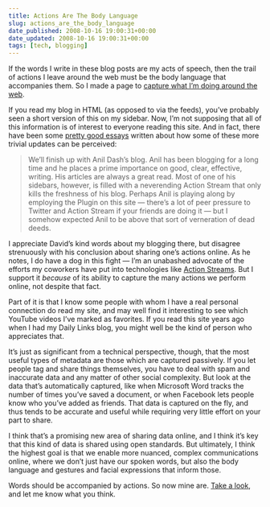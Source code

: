 ```yaml
---
title: Actions Are The Body Language
slug: actions_are_the_body_language
date_published: 2008-10-16 19:00:31+00:00
date_updated: 2008-10-16 19:00:31+00:00
tags: [tech, blogging]
---
```

If the words I write in these blog posts are my acts of speech, then the trail of actions I leave around the web must be the body language that accompanies them. So I made a page to [capture what I’m doing around the web](/action-stream.html).

If you read my blog in HTML (as opposed to via the feeds), you’ve probably seen a short version of this on my sidebar. Now, I’m not supposing that all of this information is of interest to everyone reading this site. And in fact, there have been some [pretty good essays](http://urbansemiotic.com/2008/10/01/blogging-the-bodily-fluids-stream/) written about how some of these more trivial updates can be perceived:

> We’ll finish up with Anil Dash’s blog. Anil has been blogging for a long time and he places a prime importance on good, clear, effective, writing. His articles are always a great read. Most of one of his sidebars, however, is filled with a neverending Action Stream that only kills the freshness of his blog. Perhaps Anil is playing along by employing the Plugin on this site — there’s a lot of peer pressure to Twitter and Action Stream if your friends are doing it — but I somehow expected Anil to be above that sort of verneration of dead deeds.

I appreciate David’s kind words about my blogging there, but disagree strenuously with his conclusion about sharing one’s actions online. As he notes, I do have a dog in this fight — I’m an unabashed advocate of the efforts my coworkers have put into technologies like [Action Streams](https://web.archive.org/web/20080918085431/http://www.movabletype.org/2008/01/building_action_streams.html). But I support it *because* of its ability to capture the many actions we perform online, not despite that fact.

Part of it is that I know some people with whom I have a real personal connection do read my site, and may well find it interesting to see which YouTube videos I’ve marked as favorites. If you read this site years ago when I had my Daily Links blog, you might well be the kind of person who appreciates that.

It’s just as significant from a technical perspective, though, that the most useful types of metadata are those which are captured passively. If you let people tag and share things themselves, you have to deal with spam and inaccurate data and any matter of other social complexity. But look at the data that’s automatically captured, like when Microsoft Word tracks the number of times you’ve saved a document, or when Facebook lets people know who you’ve added as friends. That data is captured on the fly, and thus tends to be accurate and useful while requiring very little effort on your part to share.

I think that’s a promising new area of sharing data online, and I think it’s key that this kind of data is shared using open standards. But ultimately, I think the highest goal is that we enable more nuanced, complex communications online, where we don’t just have our spoken words, but also the body language and gestures and facial expressions that inform those.

Words should be accompanied by actions. So now mine are. [Take a look](/action-stream.html), and let me know what you think.
